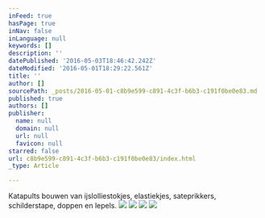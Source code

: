 ```yaml
---
inFeed: true
hasPage: true
inNav: false
inLanguage: null
keywords: []
description: ''
datePublished: '2016-05-03T18:46:42.242Z'
dateModified: '2016-05-01T18:29:22.561Z'
title: ''
author: []
sourcePath: _posts/2016-05-01-c8b9e599-c891-4c3f-b6b3-c191f0be0e83.md
published: true
authors: []
publisher:
  name: null
  domain: null
  url: null
  favicon: null
starred: false
url: c8b9e599-c891-4c3f-b6b3-c191f0be0e83/index.html
_type: Article

---
```

Katapults bouwen van ijslolliestokjes, elastiekjes, sateprikkers, schilderstape, doppen en lepels.
![](https://the-grid-user-content.s3-us-west-2.amazonaws.com/e0db8004-fb1b-4e49-8610-54a8e1f655dd.jpg)
![](https://the-grid-user-content.s3-us-west-2.amazonaws.com/2c199e11-f744-4b42-bc68-4e8099dee0e9.jpg)
![](https://the-grid-user-content.s3-us-west-2.amazonaws.com/8821124f-1ed2-4c0d-a682-df067b525e9b.jpg)
![](https://the-grid-user-content.s3-us-west-2.amazonaws.com/56f60af5-5792-4cd5-ad55-15acd2d26a8b.jpg)
